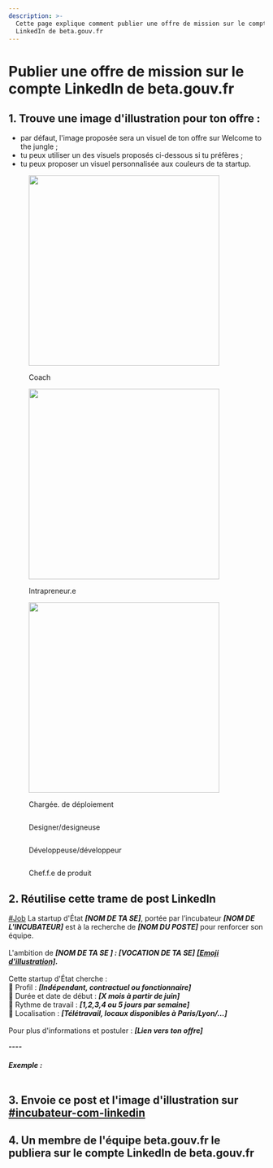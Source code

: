 ```yaml
---
description: >-
  Cette page explique comment publier une offre de mission sur le compte
  LinkedIn de beta.gouv.fr
---
```


# Publier une offre de mission sur le compte LinkedIn de beta.gouv.fr

## 1. Trouve une image d'illustration pour ton offre :

* par défaut, l'image proposée sera un visuel de ton offre sur Welcome to the jungle ;
* tu peux utiliser un des visuels proposés ci-dessous si tu préfères ;
* tu peux proposer un visuel personnalisée aux couleurs de ta startup.

<div>

<figure><img src="../../../.gitbook/assets/1-coach.png" alt="" width="375"><figcaption><p>Coach</p></figcaption></figure>

 

<figure><img src="../../../.gitbook/assets/2-intra.png" alt="" width="375"><figcaption><p>Intrapreneur.e</p></figcaption></figure>

 

<figure><img src="../../../.gitbook/assets/3-deploiement.png" alt="" width="375"><figcaption><p>Chargée. de déploiement</p></figcaption></figure>

</div>

<div data-full-width="true">

<figure><img src="../../../.gitbook/assets/4-design.png" alt=""><figcaption><p>Designer/designeuse</p></figcaption></figure>

 

<figure><img src="../../../.gitbook/assets/5-dev.png" alt=""><figcaption><p>Développeuse/développeur</p></figcaption></figure>

 

<figure><img src="../../../.gitbook/assets/6-produit.png" alt=""><figcaption><p>Chef.f.e de produit</p></figcaption></figure>

</div>

## 2. Réutilise cette trame de post LinkedIn

[#Job](https://www.linkedin.com/feed/hashtag/?keywords=job\&highlightedUpdateUrns=urn%3Ali%3Aactivity%3A7175422642521264128) La startup d'État _**\[NOM DE TA SE]**_, portée par l’incubateur _**\[NOM DE L'INCUBATEUR]**_ est à la recherche de _**\[NOM DU POSTE]**_ pour renforcer son équipe.\
\
L'ambition de _**\[NOM DE TA SE ] : \[VOCATION DE TA SE]**_ [_**\[Emoji d'illustration\]**_](https://rocketemoji.co)_**.**_\
\
Cette startup d'État cherche :\
🔹 Profil : _**\[Indépendant, contractuel ou fonctionnaire]**_\
🔹 Durée et date de début : _**\[X mois à partir de juin]**_\
🔹 Rythme de travail : _**\[1,2,3,4 ou 5 jours par semaine]**_\
🔹 Localisation : _**\[Télétravail, locaux disponibles à Paris/Lyon/...]**_\
\
Pour plus d'informations et postuler : _**\[Lien vers ton offre]**_

_**----**_

#### _Exemple :_

<figure><img src="../../../.gitbook/assets/screenshot_post linkedin.png" alt=""><figcaption></figcaption></figure>

## 3. Envoie ce post et l'image d'illustration sur [#incubateur-com-linkedin](https://mattermost.incubateur.net/betagouv/channels/tmp-atteindre-20000-followers-linkedin)

## 4. Un membre de l'équipe beta.gouv.fr le publiera sur le compte LinkedIn de beta.gouv.fr

